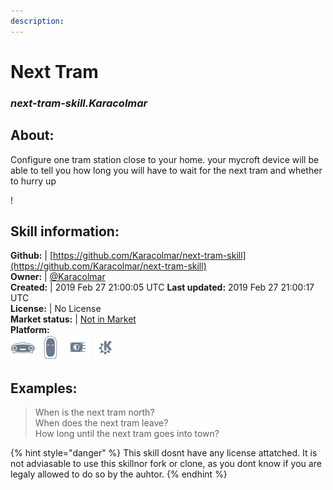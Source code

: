 ```yaml
---  
description:   
---  
```

# Next Tram  
### _next-tram-skill.Karacolmar_  
## About:  
Configure one tram station close to your home. your mycroft device will be able to tell you how long you will have to wait for the next tram and whether to hurry up

!

## Skill information:  
**Github:** | [https://github.com/Karacolmar/next-tram-skill](https://github.com/Karacolmar/next-tram-skill)  
**Owner:** | [@Karacolmar](https://github.com/Karacolmar)  
**Created:** | 2019 Feb 27 21:00:05 UTC  **Last updated:** 2019 Feb 27 21:00:17 UTC  
**License:** | No License  
**Market status:** | [Not in Market](https://market.mycroft.ai/skill/)  
**Platform:**  
 ![](../.gitbook/assets/mark-1-icon.png)  ![](../.gitbook/assets/mark-2-icon.png)  ![](../.gitbook/assets/picroft-icon.png)  ![](../.gitbook/assets/kde.png)   
## Examples:  
> When is the next tram north?  
> When does the next tram leave?  
> How long until the next tram goes into town?  
  
{% hint style="danger" %}
This skill dosnt have any license attatched. It is not adviasable to use this skillnor fork or clone, as you dont know if you are legaly allowed to do so by the auhtor.
{% endhint %}
